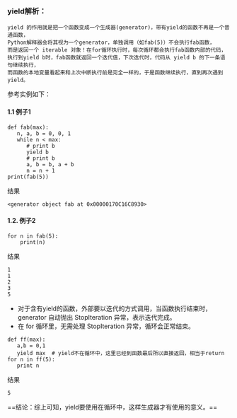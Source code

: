 
###  yield解析：

```
yield 的作用就是把一个函数变成一个生成器(generator)，带有yield的函数不再是一个普通函数，
Python解释器会将其视为一个generator，单独调用（如fab(5)）不会执行fab函数，
而是返回一个 iterable 对象！在for循环执行时，每次循环都会执行fab函数内部的代码，
执行到yield b时，fab函数就返回一个迭代值，下次迭代时，代码从 yield b 的下一条语句继续执行，
而函数的本地变量看起来和上次中断执行前是完全一样的，于是函数继续执行，直到再次遇到 yield。
```
参考实例如下：

#### 1.1 例子1
```
def fab(max):
   n, a, b = 0, 0, 1
   while n < max:
      # print b
      yield b
      # print b
      a, b = b, a + b
      n = n + 1
print(fab(5))  
```
结果

```
<generator object fab at 0x00000170C16C8930>
```

#### 1.2. 例子2
```
for n in fab(5):
    print(n)    
```
结果

```
1
1
2
3
5
```

- 对于含有yield的函数，外部要以迭代的方式调用，当函数执行结束时，generator 自动抛出 StopIteration 异常，表示迭代完成。
- 在 for 循环里，无需处理 StopIteration 异常，循环会正常结束。
 

```
def ff(max):
   a,b = 0,1
   yield max  # yield不在循环中，这里已经到函数最后所以直接返回，相当于return
for n in ff(5):
   print n  
```
结果

```
5
```


==结论：综上可知，yield要使用在循环中，这样生成器才有使用的意义。==
